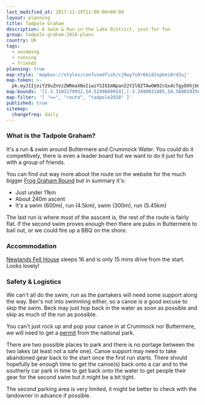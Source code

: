 ```yaml
---
last_modified_at: 2017-11-19T11:00:00+00:00
layout: planning
title: Tadpole Graham
description: A Swim & Run in the Lake District, just for fun
group: tadpole-graham-2018-plans
country: UK
tags:
  - swimming
  - running
  - friends
planning: true
map-style: 'mapbox://styles/confusedfish/cj9wy7u9r66i82spbei8rd3uj'
map-token: >-
  pk.eyJ1IjoiY29uZnVzZWRmaXNoIiwiYSI6ImNpanI2Y2l0ZTAwOW92cGx4cTgyOXhjbG4ifQ.MhCrf-rEph1cJq5n8A190Q
map-bounds: '[[-3.3103179932,54.5249669914],[-3.2498931885,54.5600193581]]'
map-filter: '[ "==", "route", "tadpole2018" ]'
published: true
sitemap:
  changefreq: daily
---
```


### What is the Tadpole Graham?

It's a run & swim around Buttermere and Crummock Water. You could do it competitively, there is even a leader board
but we want to do it just for fun with a group of friends. 

You can find out way more about the route on the website for the much bigger [Frog Graham Round](http://www.froggrahamround.co.uk/tadpole-round-home/#tadpole)
but in summary it's:

* Just under 11km
* About 240m ascent
* It's a swim (600m), run (4.5km), swim (300m), run (5.45km)

The last run is where most of the asscent is, the rest of the route is fairly flat. If the second swim proves enough then there are pubs in Buttermere to
bail out, or we could fire up a BBQ on the shore.

### Accommodation

[Newlands Fell House](https://www.sallyscottages.co.uk/newlands-fell-house) sleeps 16 and is only 15 mins drive from the start. Looks lovely!

### Safety & Logistics

We can't all do the swim, run as the partakers will need some support along the way. Ben's not into swimming either, so a canoe is a good excuse to skip the swim.
Beck may just hop back in the water as soon as possible and skip as much of the run as possible.

You can't just rock up and pop your canoe in at Crummock nor Buttermere, we will need to get a [permit](http://www.lakedistrict.gov.uk/__data/assets/pdf_file/0014/314600/Access-to-Lakes.pdf) from the national park.

There are two possible places to park and there is no portage between the two lakes (at least not a safe one). Canoe support may need to take abandoned gear back
to the start once the first run starts. There should hopefully be enough time to get the canoe(s) back onto a car and to the southerly car park in time to get back
onto the water to get people their gear for the second swim but it might be a bit tight.

The second parking area is very limited, it might be better to check with the landowner in advance if possible.
